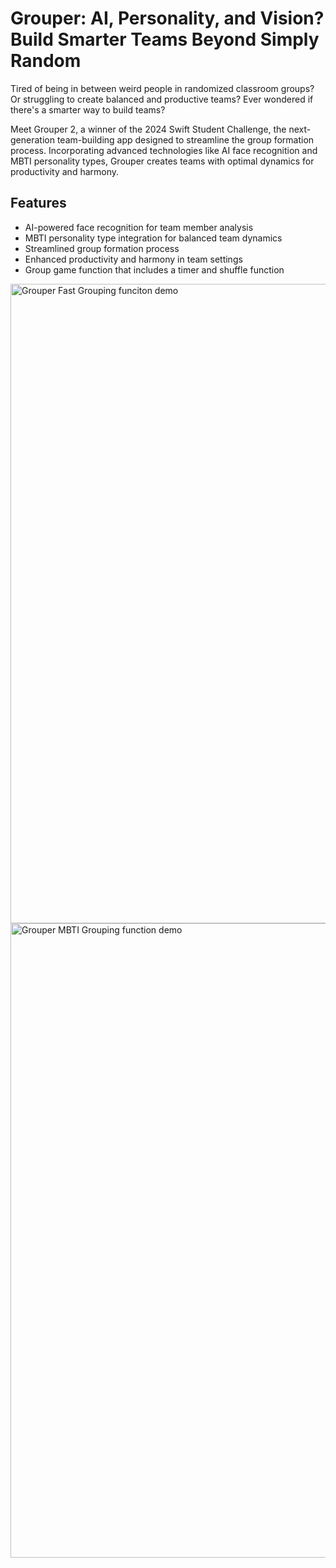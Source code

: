 # Grouper: AI, Personality, and Vision? Build Smarter Teams Beyond Simply Random

Tired of being in between weird people in randomized classroom groups? Or struggling to create balanced and productive teams? Ever wondered if there's a smarter way to build teams?

Meet Grouper 2, a winner of the 2024 Swift Student Challenge, the next-generation team-building app designed to streamline the group formation process. Incorporating advanced technologies like AI face recognition and MBTI personality types, Grouper creates teams with optimal dynamics for productivity and harmony. 

## Features
- AI-powered face recognition for team member analysis
- MBTI personality type integration for balanced team dynamics
- Streamlined group formation process
- Enhanced productivity and harmony in team settings
- Group game function that includes a timer and shuffle function

<img width="1023" alt="Grouper Fast Grouping funciton demo" src="https://github.com/user-attachments/assets/0653b440-f0f5-43e8-9155-82d7f709f323" />
<img width="1015" alt="Grouper MBTI Grouping function demo" src="https://github.com/user-attachments/assets/bc1c7292-9041-4bb6-8968-63f02803b285" />
